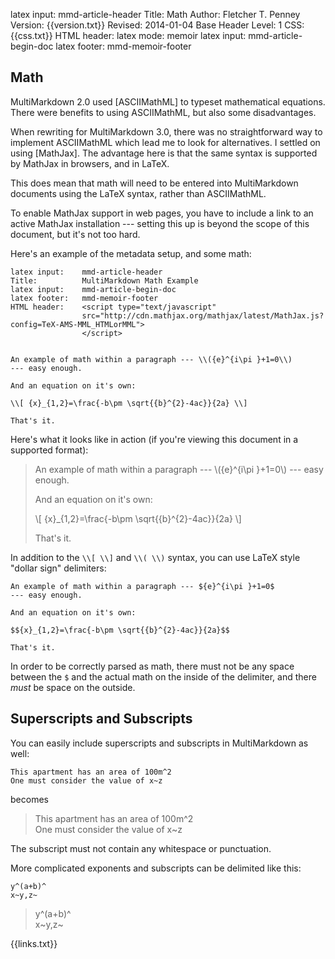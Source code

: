 latex input:	mmd-article-header
Title:	Math
Author:	Fletcher T. Penney
Version:	{{version.txt}}
Revised:	2014-01-04 
Base Header Level:	1
CSS:	{{css.txt}}
HTML header:	<script type="text/javascript"
	src="http://cdn.mathjax.org/mathjax/latest/MathJax.js?config=TeX-AMS-MML_HTMLorMML">
	</script>
latex mode:	memoir
latex input:	mmd-article-begin-doc
latex footer:	mmd-memoir-footer

## Math ##

MultiMarkdown 2.0 used [ASCIIMathML] to typeset mathematical equations. There
were benefits to using ASCIIMathML, but also some disadvantages.

When rewriting for MultiMarkdown 3.0, there was no straightforward way to
implement ASCIIMathML which lead me to look for alternatives. I settled on
using [MathJax]. The advantage here is that the same syntax is supported by
MathJax in browsers, and in LaTeX. 

This does mean that math will need to be entered into MultiMarkdown documents
using the LaTeX syntax, rather than ASCIIMathML.

To enable MathJax support in web pages, you have to include a link to an
active MathJax installation --- setting this up is beyond the scope of this
document, but it's not too hard.

Here's an example of the metadata setup, and some math:

	latex input:	mmd-article-header  
	Title:			MultiMarkdown Math Example  
	latex input:	mmd-article-begin-doc  
	latex footer:	mmd-memoir-footer  
	HTML header:	<script type="text/javascript"
					src="http://cdn.mathjax.org/mathjax/latest/MathJax.js?config=TeX-AMS-MML_HTMLorMML">
					</script>
	
			
	An example of math within a paragraph --- \\({e}^{i\pi }+1=0\\)
	--- easy enough.

	And an equation on it's own:

	\\[ {x}_{1,2}=\frac{-b\pm \sqrt{{b}^{2}-4ac}}{2a} \\]

	That's it.


Here's what it looks like in action (if you're viewing this document in a
supported format):

> An example of math within a paragraph --- \\({e}^{i\pi }+1=0\\)
--- easy enough.
>
> And an equation on it's own:
>
>\\[ {x}_{1,2}=\frac{-b\pm \sqrt{{b}^{2}-4ac}}{2a} \\]
>
> That's it.

In addition to the `\\[ \\]` and `\\( \\)` syntax, you can use LaTeX style "dollar sign" delimiters:
	
	An example of math within a paragraph --- ${e}^{i\pi }+1=0$
	--- easy enough.

	And an equation on it's own:

	$${x}_{1,2}=\frac{-b\pm \sqrt{{b}^{2}-4ac}}{2a}$$

	That's it.

In order to be correctly parsed as math, there must not be any space between the `$` and the actual math on the inside of the delimiter, and there *must* be space on the outside.


## Superscripts and Subscripts ##

You can easily include superscripts and subscripts in MultiMarkdown as well:

	This apartment has an area of 100m^2
	One must consider the value of x~z

becomes
> This apartment has an area of 100m^2  
> One must consider the value of x~z

The subscript must not contain any whitespace or punctuation.

More complicated exponents and subscripts can be delimited like this:

	y^(a+b)^
	x~y,z~
> y^(a+b)^  
> x~y,z~

{{links.txt}}
